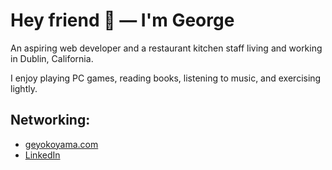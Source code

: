 # Hey friend 👋 — I'm George

An aspiring web developer and a restaurant kitchen staff living and working in Dublin, California.

I enjoy playing PC games, reading books, listening to music, and exercising lightly.

## Networking:
* [geyokoyama.com](https://www.geyokoyama.com/)
* [LinkedIn](https://www.linkedin.com/in/georgeyokoyama/)

